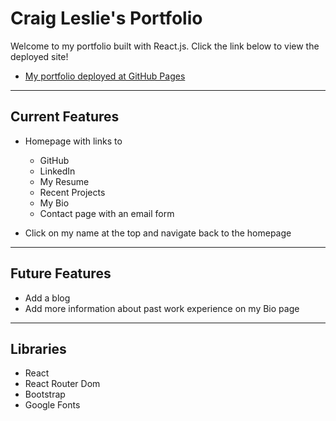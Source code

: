 # Craig Leslie's Portfolio

Welcome to my portfolio built with React.js. Click the link below to view the deployed site!

* [My portfolio deployed at GitHub Pages](https://3roses.github.io/craig-leslie/)

--------

## Current Features

* Homepage with links to

    * GitHub
    * LinkedIn
    * My Resume
    * Recent Projects
    * My Bio
    * Contact page with an email form

* Click on my name at the top and navigate back to the homepage

--------

## Future Features

* Add a blog
* Add more information about past work experience on my Bio page

--------

## Libraries

* React
* React Router Dom
* Bootstrap
* Google Fonts